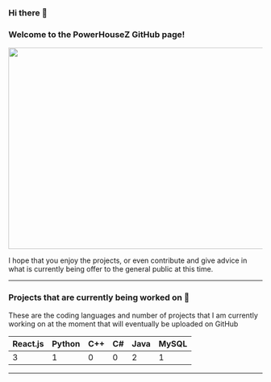 ### Hi there 👋
### Welcome to the PowerHouseZ GitHub page! 
<p>
  <img src= "https://cdn.dribbble.com/users/1454037/screenshots/5360175/apartments-animated-dribbler-bottom.gif" width="900" height="400">
</p>

I hope that you enjoy the projects, or even contribute and give advice in what is currently being offer to the general public at this time. 
___

 ### Projects that are currently being worked on 🔭

 
These are the coding languages and number of projects that I am currently working on at the moment that will eventually be uploaded on GitHub


 |React.js|Python|C++|C#|Java|MySQL|
|---|---|---|---|---|--|
|3|1|0|0|2|1|
 ___
<!--
**PowerHouseZ/PowerHouseZ** is a ✨ _special_ ✨ repository because its `README.md` (this file) appears on your GitHub profile.

Here are some ideas to get you started:

-
- 🌱 I’m currently learning ...
- 👯 I’m looking to collaborate on ...
- 🤔 I’m looking for help with ...
- 💬 Ask me about ...
- 📫 How to reach me: ...
- 😄 Pronouns: ...
- ⚡ Fun fact: ...
-->
